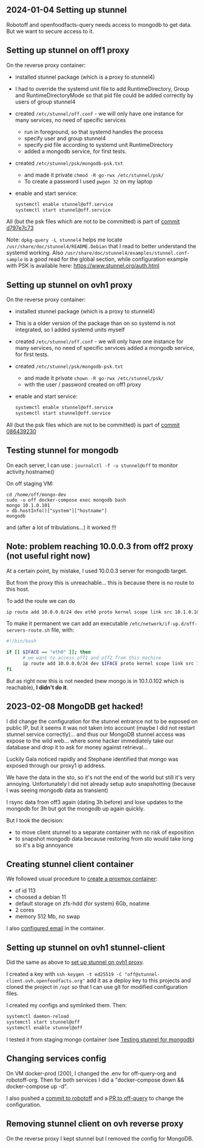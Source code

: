 
## 2024-01-04 Setting up stunnel

Robotoff and openfoodfacts-query needs access to mongodb to get data. But we want to secure access to it.

## Setting up stunnel on off1 proxy

On the reverse proxy container:
* installed stunnel package (which is a proxy to stunnel4)
* I had to override the systemd unit file to add RuntimeDirectory, Group and RuntimeDirectoryMode so that pid file could be added correctly by users of group stunnel4
* created `/etc/stunnel/off.conf` - we will only have one instance for many services, no need of specific services
  * run in foreground, so that systemd handles the process
  * specify user and group stunnel4
  * specify pid file according to systemd unit RuntimeDirectory
  * added a mongodb service, for first tests.
* created `/etc/stunnel/psk/mongodb-psk.txt`
  * and made it private `chmod -R go-rwx /etc/stunnel/psk/`
  * To create a password I used `pwgen 32` on my laptop

* enable and start service:
  ```bash
  systemctl enable stunnel@off.service
  systemctl start stunnel@off.service
  ```

All (but the psk files which are not to be committed) is part of [commit d797e7c73](https://github.com/openfoodfacts/openfoodfacts-infrastructure/commit/d797e7c7329c3c789ff21dc63ebbf1753aa4a376)



Note: `dpkg-query -L stunnel4` helps me locate `/usr/share/doc/stunnel4/README.Debian` that I read to better understand the systemd working. Also `/usr/share/doc/stunnel4/examples/stunnel.conf-sample` is a good read for the global section, while configuration example with PSK is available here: https://www.stunnel.org/auth.html

## Setting up stunnel on ovh1 proxy

On the reverse proxy container:
* installed stunnel package (which is a proxy to stunnel4)

* This is a older version of the package than on so systemd is not integrated, so I added systemd units myself

* created `/etc/stunnel/off.conf` - we will only have one instance for many services, no need of specific services
  added a mongodb service, for first tests.
* created `/etc/stunnel/psk/mongodb-psk.txt`
  * and made it private `chown -R go-rwx /etc/stunnel/psk/`
  * with the user / password created on off1 proxy
* enable and start service:
  ```bash
  systemctl enable stunnel@off.service
  systemctl start stunnel@off.service
  ```

All (but the psk files which are not to be committed) is part of [commit 086439230](https://github.com/openfoodfacts/openfoodfacts-infrastructure/commit/086439230a41f4d94755276610cbab838ad96f4a)


## Testing stunnel for mongodb

On each server, I can use : `journalctl -f -u stunnel@off` to monitor activity.hostname()

On off staging VM:
```
cd /home/off/mongo-dev
sudo -u off docker-compose exec mongodb bash
mongo 10.1.0.101
> db.hostInfo()["system"]["hostname"]
mongodb
```

and (after a lot of tribulations…) it worked !!!

## Note: problem reaching 10.0.0.3 from off2 proxy (not useful right now)

At a certain point, by mistake, I used 10.0.0.3 server for mongodb target.

But from the proxy this is unreachable… this is because there is no route to this host.

To add the route we can do
```bash
ip route add 10.0.0.0/24 dev eth0 proto kernel scope link src 10.1.0.101
```
To make it permanent we can add an executable `/etc/network/if-up.d/off-servers-route.sh` file, with:
```bash
#!/bin/bash

if [[ $IFACE == "eth0" ]]; then
	  # we want to access off1 and off2 from this machine
	  ip route add 10.0.0.0/24 dev $IFACE proto kernel scope link src 10.1.0.101
fi
```

But as right now this is not needed (new mongo is in 10.1.0.102 which is reachable), **I didn't do it**.

## 2023-02-08 MongoDB get hacked!

I did change the configuration for the stunnel entrance not to be exposed on public IP, but it seems it was not taken into account (maybe I did not restart stunnel service correctly)… and thus our MongoDB stunnel access was expose to the wild web… where some hacker immediately take our database and drop it to ask for money against retrieval…

Luckily Gala noticed rapidly and Stephane identified that mongo was exposed through our proxy1 ip address.

We have the data in the sto, so it's not the end of the world but still it's very annoying.
Unfortunately I did not already setup auto snapshotting (because I was seeing mongodb data as transient)

I rsync data from off3 again (dating 3h before) and lose updates to the mongodb for 3h but got the mongodb up again quickly.

But I took the decision:

* to move client stunnel to a separate container with no risk of exposition
* to snapshot mongodb data because restoring from sto would take long so it's a big annoyance


## Creating stunnel client container

We followed usual procedure to [create a proxmox container](../proxmox.md#how-to-create-a-new-container):
* of id 113
* choosed a debian 11
* default storage on zfs-hdd (for system) 6Gb, noatime
* 2 cores
* memory 512 Mb, no swap

I also [configured email](../mail.md#postfix-configuration) in the container.


## Setting up stunnel on ovh1 stunnel-client

Did the same as above to [set up stunnel on ovh1 proxy](#setting-up-stunnel-on-off1-proxy).

I created a key with `ssh-keygen -t ed25519 -C "off@stunnel-client.ovh.openfoodfacts.org"` 
add it as a deploy key to this projects 
and cloned the project in `/opt` so that I can use git for modified configuration files.

I created my configs and symlinked them.
Then:
```bash
systemctl daemon-reload
systemctl start stunnel@off
systemctl enable stunnel@off
```

I tested it from staging mongo container (see [Testing stunnel for mongodb](#testing-stunnel-for-mongodb))


## Changing services config

On VM docker-prod (200), I changed the .env for off-query-org and robotoff-org.
Then for both services I did a "docker-compose down && docker-compose up -d".

I also pushed a [commit to robotoff](https://github.com/openfoodfacts/robotoff/commit/ade67c21bab152afe64c33b9f540bf91b212efb0) and a [PR to off-query](https://github.com/openfoodfacts/openfoodfacts-query/pull/32) to change the configuration.

## Removing stunnel client on ovh reverse proxy

On the reverse proxy I kept stunnel but I removed the config for MongoDB.
